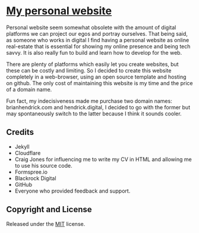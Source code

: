 # [My personal website](http://brianhendrick.com/)

Personal website seem somewhat obsolete with the amount of digital platforms we can project our egos and portray ourselves. That being said, as someone who works in digital I find having a personal website as online real-estate that is essential for showing my online presence and being tech savvy. It is also really fun to build and learn how to develop for the web.

There are plenty of platforms which easily let you create websites, but these can be costly and limiting. So I decided to create this website completely in a web-browser, using an open source template and hosting on github. The only cost of maintaining this website is my time and the price of a domain name.

Fun fact, my indecisiveness made me purchase two domain names: brianhendrick.com and hendrick.digital, I decided to go with the former but may spontaneously switch to the latter because I think it sounds cooler.

## Credits

* Jekyll
* Cloudflare
* Craig Jones for influencing me to write my CV in HTML and allowing me to use his source code. 
* Formspree.io
* Blackrock Digital
* GitHub
* Everyone who provided feedback and support.


## Copyright and License

Released under the [MIT](https://github.com/hndrck/hndrck.github.io/LICENSE) license.
